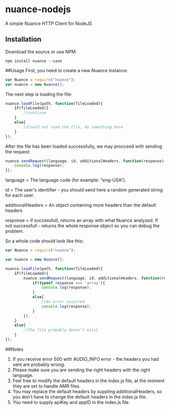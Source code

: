 # nuance-nodejs
A simple Nuance HTTP Client for NodeJS

## Installation
Download the source or use NPM:
```
npm install nuance --save
```

##Usage
First, you need to create a new Nuance instance:
```javascript
var Nuance = require("nuance");
var nuance = new Nuance();
```

The next step is loading the file:
```javascript
nuance.loadFile(path, function(fileLoaded){
	if(fileLoaded){
		//continue
	}
	else{
		//Could not read the file, do something here
	}
});
```

After the file has been loaded successfully, we may procceed with sending the request:
```javascript
nuance.sendRequest(language, id, additionalHeaders, function(response){
	console.log(response);
});
```

language = The language code (for example: "eng-USA").

id = The user's identifier - you should send here a random generated string for each user.

additionalHeaders = An object containing more headers than the default headers

response = if successfull, returns an array with what Nuance analyzed. If not successfull - returns the whole response object so you can debug the problem.

So a whole code should look like this:
```javascript
var Nuance = require("nuance");

var nuance = new Nuance();

nuance.loadFile(path, function(fileLoaded){
	if(fileLoaded){
		nuance.sendRequest(language, id, additionalHeaders, function(response){
			if(typeof response === 'array'){
				console.log(response);
			}
			else{
				//An error occurred
				console.log(response);
			}
		});
	}
	else{
		//The file probably doesn't exist
	}
});
```

##Notes
1. If you receive error 500 with AUDIO_INFO error - the headers you had sent are probably wrong.
2. Please make sure you are sending the right headers with the right language.
3. Feel free to modify the default headers in the index.js file, at the moment they are set to handle AMR files.
4. You may replace the default headers by suppling additionalHeaders, so you don't have to change the default headers in the index.js file.
5. You need to supply apiKey and appID in the index.js file.